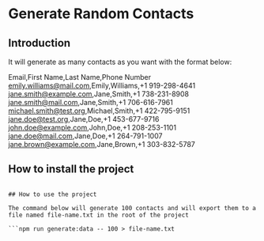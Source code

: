 # Generate Random Contacts

## Introduction

It will generate as many contacts as you want with the format below:

Email,First Name,Last Name,Phone Number
emily.williams@mail.com,Emily,Williams,+1 919-298-4641
jane.smith@example.com,Jane,Smith,+1 738-231-8908
jane.smith@mail.com,Jane,Smith,+1 706-616-7961
michael.smith@test.org,Michael,Smith,+1 422-795-9151
jane.doe@test.org,Jane,Doe,+1 453-677-9716
john.doe@example.com,John,Doe,+1 208-253-1101
jane.doe@mail.com,Jane,Doe,+1 264-791-1007
jane.brown@example.com,Jane,Brown,+1 303-832-5787

## How to install the project

```npm install

## How to use the project

The command below will generate 100 contacts and will export them to a file named file-name.txt in the root of the project

```npm run generate:data -- 100 > file-name.txt
